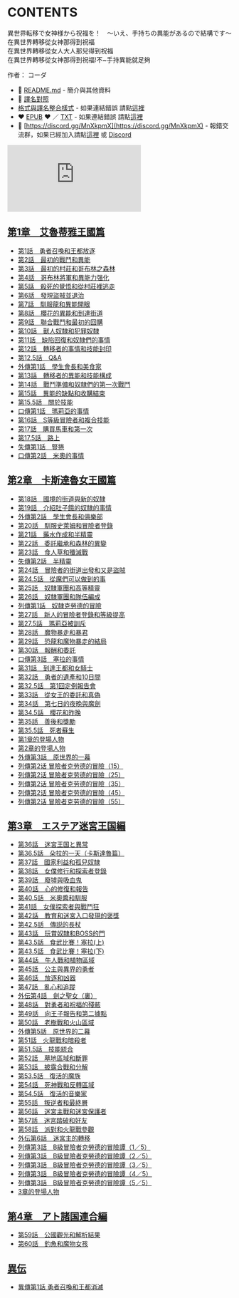 # CONTENTS

異世界転移で女神様から祝福を！　～いえ、手持ちの異能があるので結構です～  
在異世界轉移從女神那得到祝福  
在異世界轉移從女人大人那兒得到祝福  
在異世界轉移從女神那得到祝福!不~手持異能就足夠  

作者： コーダ  



- :closed_book: [README.md](README.md) - 簡介與其他資料
- :pencil: [譯名對照](%E8%AD%AF%E5%90%8D%E5%B0%8D%E7%85%A7.md)
- [格式與譯名整合樣式](https://github.com/bluelovers/node-novel/blob/master/lib/locales/%E7%95%B0%E4%B8%96%E7%95%8C%E8%BB%A2%E7%A7%BB%E3%81%A7%E5%A5%B3%E7%A5%9E%E6%A7%98%E3%81%8B%E3%82%89%E7%A5%9D%E7%A6%8F%E3%82%92%EF%BC%81%E3%80%80%EF%BD%9E%E3%81%84%E3%81%88%E3%80%81%E6%89%8B%E6%8C%81%E3%81%A1%E3%81%AE%E7%95%B0%E8%83%BD%E3%81%8C%E3%81%82%E3%82%8B%E3%81%AE%E3%81%A7%E7%B5%90%E6%A7%8B%E3%81%A7%E3%81%99%EF%BD%9E.ts) - 如果連結錯誤 請點[這裡](https://github.com/bluelovers/node-novel/blob/master/lib/locales/)
-  :heart: [EPUB](https://gitlab.com/demonovel/epub-txt/blob/master/cm/%E7%95%B0%E4%B8%96%E7%95%8C%E8%BB%A2%E7%A7%BB%E3%81%A7%E5%A5%B3%E7%A5%9E%E6%A7%98%E3%81%8B%E3%82%89%E7%A5%9D%E7%A6%8F%E3%82%92%EF%BC%81%E3%80%80%EF%BD%9E%E3%81%84%E3%81%88%E3%80%81%E6%89%8B%E6%8C%81%E3%81%A1%E3%81%AE%E7%95%B0%E8%83%BD%E3%81%8C%E3%81%82%E3%82%8B%E3%81%AE%E3%81%A7%E7%B5%90%E6%A7%8B%E3%81%A7%E3%81%99%EF%BD%9E.epub) :heart:  ／ [TXT](https://gitlab.com/demonovel/epub-txt/blob/master/cm/out/%E7%95%B0%E4%B8%96%E7%95%8C%E8%BB%A2%E7%A7%BB%E3%81%A7%E5%A5%B3%E7%A5%9E%E6%A7%98%E3%81%8B%E3%82%89%E7%A5%9D%E7%A6%8F%E3%82%92%EF%BC%81%E3%80%80%EF%BD%9E%E3%81%84%E3%81%88%E3%80%81.out.txt) - 如果連結錯誤 請點[這裡](https://gitlab.com/demonovel/epub-txt/blob/master/cm/)
- :mega: [https://discord.gg/MnXkpmX](https://discord.gg/MnXkpmX) - 報錯交流群，如果已經加入請點[這裡](https://discordapp.com/channels/467794087769014273/467794088285175809) 或 [Discord](https://discordapp.com/channels/@me)


![導航目錄](https://chart.apis.google.com/chart?cht=qr&chs=150x150&chl=https://gitlab.com/novel-group/txt-source/blob/master/cm/異世界転移で女神様から祝福を！　～いえ、手持ちの異能があるので結構です～/導航目錄.md "導航目錄")




## [第1章　艾魯蒂雅王國篇](00010_%E7%AC%AC1%E7%AB%A0%E3%80%80%E8%89%BE%E9%AD%AF%E8%92%82%E9%9B%85%E7%8E%8B%E5%9C%8B%E7%AF%87)

- [第1話　勇者召喚和王都放逐](00010_%E7%AC%AC1%E7%AB%A0%E3%80%80%E8%89%BE%E9%AD%AF%E8%92%82%E9%9B%85%E7%8E%8B%E5%9C%8B%E7%AF%87/00010_%E7%AC%AC1%E8%A9%B1%E3%80%80%E5%8B%87%E8%80%85%E5%8F%AC%E5%96%9A%E5%92%8C%E7%8E%8B%E9%83%BD%E6%94%BE%E9%80%90.txt)
- [第2話　最初的戰鬥和異能](00010_%E7%AC%AC1%E7%AB%A0%E3%80%80%E8%89%BE%E9%AD%AF%E8%92%82%E9%9B%85%E7%8E%8B%E5%9C%8B%E7%AF%87/00020_%E7%AC%AC2%E8%A9%B1%E3%80%80%E6%9C%80%E5%88%9D%E7%9A%84%E6%88%B0%E9%AC%A5%E5%92%8C%E7%95%B0%E8%83%BD.txt)
- [第3話　最初的村莊和哥布林之森林](00010_%E7%AC%AC1%E7%AB%A0%E3%80%80%E8%89%BE%E9%AD%AF%E8%92%82%E9%9B%85%E7%8E%8B%E5%9C%8B%E7%AF%87/00030_%E7%AC%AC3%E8%A9%B1%E3%80%80%E6%9C%80%E5%88%9D%E7%9A%84%E6%9D%91%E8%8E%8A%E5%92%8C%E5%93%A5%E5%B8%83%E6%9E%97%E4%B9%8B%E6%A3%AE%E6%9E%97.txt)
- [第4話　哥布林將軍和異能力强化](00010_%E7%AC%AC1%E7%AB%A0%E3%80%80%E8%89%BE%E9%AD%AF%E8%92%82%E9%9B%85%E7%8E%8B%E5%9C%8B%E7%AF%87/00040_%E7%AC%AC4%E8%A9%B1%E3%80%80%E5%93%A5%E5%B8%83%E6%9E%97%E5%B0%87%E8%BB%8D%E5%92%8C%E7%95%B0%E8%83%BD%E5%8A%9B%E5%BC%BA%E5%8C%96.txt)
- [第5話　殺死的覺悟和從村莊裡逃走](00010_%E7%AC%AC1%E7%AB%A0%E3%80%80%E8%89%BE%E9%AD%AF%E8%92%82%E9%9B%85%E7%8E%8B%E5%9C%8B%E7%AF%87/00050_%E7%AC%AC5%E8%A9%B1%E3%80%80%E6%AE%BA%E6%AD%BB%E7%9A%84%E8%A6%BA%E6%82%9F%E5%92%8C%E5%BE%9E%E6%9D%91%E8%8E%8A%E8%A3%A1%E9%80%83%E8%B5%B0.txt)
- [第6話　發現盜賊並退治](00010_%E7%AC%AC1%E7%AB%A0%E3%80%80%E8%89%BE%E9%AD%AF%E8%92%82%E9%9B%85%E7%8E%8B%E5%9C%8B%E7%AF%87/00060_%E7%AC%AC6%E8%A9%B1%E3%80%80%E7%99%BC%E7%8F%BE%E7%9B%9C%E8%B3%8A%E4%B8%A6%E9%80%80%E6%B2%BB.txt)
- [第7話　馴服龍和異能開眼](00010_%E7%AC%AC1%E7%AB%A0%E3%80%80%E8%89%BE%E9%AD%AF%E8%92%82%E9%9B%85%E7%8E%8B%E5%9C%8B%E7%AF%87/00070_%E7%AC%AC7%E8%A9%B1%E3%80%80%E9%A6%B4%E6%9C%8D%E9%BE%8D%E5%92%8C%E7%95%B0%E8%83%BD%E9%96%8B%E7%9C%BC.txt)
- [第8話　櫻花的異能和到達街道](00010_%E7%AC%AC1%E7%AB%A0%E3%80%80%E8%89%BE%E9%AD%AF%E8%92%82%E9%9B%85%E7%8E%8B%E5%9C%8B%E7%AF%87/00080_%E7%AC%AC8%E8%A9%B1%E3%80%80%E6%AB%BB%E8%8A%B1%E7%9A%84%E7%95%B0%E8%83%BD%E5%92%8C%E5%88%B0%E9%81%94%E8%A1%97%E9%81%93.txt)
- [第9話　聯合戰鬥和最初的回購](00010_%E7%AC%AC1%E7%AB%A0%E3%80%80%E8%89%BE%E9%AD%AF%E8%92%82%E9%9B%85%E7%8E%8B%E5%9C%8B%E7%AF%87/00090_%E7%AC%AC9%E8%A9%B1%E3%80%80%E8%81%AF%E5%90%88%E6%88%B0%E9%AC%A5%E5%92%8C%E6%9C%80%E5%88%9D%E7%9A%84%E5%9B%9E%E8%B3%BC.txt)
- [第10話　獸人奴隸和犯罪奴隸](00010_%E7%AC%AC1%E7%AB%A0%E3%80%80%E8%89%BE%E9%AD%AF%E8%92%82%E9%9B%85%E7%8E%8B%E5%9C%8B%E7%AF%87/00100_%E7%AC%AC10%E8%A9%B1%E3%80%80%E7%8D%B8%E4%BA%BA%E5%A5%B4%E9%9A%B8%E5%92%8C%E7%8A%AF%E7%BD%AA%E5%A5%B4%E9%9A%B8.txt)
- [第11話　缺陷回復和奴隸們的事情](00010_%E7%AC%AC1%E7%AB%A0%E3%80%80%E8%89%BE%E9%AD%AF%E8%92%82%E9%9B%85%E7%8E%8B%E5%9C%8B%E7%AF%87/00110_%E7%AC%AC11%E8%A9%B1%E3%80%80%E7%BC%BA%E9%99%B7%E5%9B%9E%E5%BE%A9%E5%92%8C%E5%A5%B4%E9%9A%B8%E5%80%91%E7%9A%84%E4%BA%8B%E6%83%85.txt)
- [第12話　轉移者的事情和技能封印](00010_%E7%AC%AC1%E7%AB%A0%E3%80%80%E8%89%BE%E9%AD%AF%E8%92%82%E9%9B%85%E7%8E%8B%E5%9C%8B%E7%AF%87/00120_%E7%AC%AC12%E8%A9%B1%E3%80%80%E8%BD%89%E7%A7%BB%E8%80%85%E7%9A%84%E4%BA%8B%E6%83%85%E5%92%8C%E6%8A%80%E8%83%BD%E5%B0%81%E5%8D%B0.txt)
- [第12.5話　Q&A](00010_%E7%AC%AC1%E7%AB%A0%E3%80%80%E8%89%BE%E9%AD%AF%E8%92%82%E9%9B%85%E7%8E%8B%E5%9C%8B%E7%AF%87/00130_%E7%AC%AC12.5%E8%A9%B1%E3%80%80Q%26A.txt)
- [外傳第1話　學生會長和美食家](00010_%E7%AC%AC1%E7%AB%A0%E3%80%80%E8%89%BE%E9%AD%AF%E8%92%82%E9%9B%85%E7%8E%8B%E5%9C%8B%E7%AF%87/00140_%E5%A4%96%E5%82%B3%E7%AC%AC1%E8%A9%B1%E3%80%80%E5%AD%B8%E7%94%9F%E6%9C%83%E9%95%B7%E5%92%8C%E7%BE%8E%E9%A3%9F%E5%AE%B6.txt)
- [第13話　轉移者的異能和技能構成](00010_%E7%AC%AC1%E7%AB%A0%E3%80%80%E8%89%BE%E9%AD%AF%E8%92%82%E9%9B%85%E7%8E%8B%E5%9C%8B%E7%AF%87/00150_%E7%AC%AC13%E8%A9%B1%E3%80%80%E8%BD%89%E7%A7%BB%E8%80%85%E7%9A%84%E7%95%B0%E8%83%BD%E5%92%8C%E6%8A%80%E8%83%BD%E6%A7%8B%E6%88%90.txt)
- [第14話　戰鬥準備和奴隸們的第一次戰鬥](00010_%E7%AC%AC1%E7%AB%A0%E3%80%80%E8%89%BE%E9%AD%AF%E8%92%82%E9%9B%85%E7%8E%8B%E5%9C%8B%E7%AF%87/00160_%E7%AC%AC14%E8%A9%B1%E3%80%80%E6%88%B0%E9%AC%A5%E6%BA%96%E5%82%99%E5%92%8C%E5%A5%B4%E9%9A%B8%E5%80%91%E7%9A%84%E7%AC%AC%E4%B8%80%E6%AC%A1%E6%88%B0%E9%AC%A5.txt)
- [第15話　異能的缺點和收購結束](00010_%E7%AC%AC1%E7%AB%A0%E3%80%80%E8%89%BE%E9%AD%AF%E8%92%82%E9%9B%85%E7%8E%8B%E5%9C%8B%E7%AF%87/00170_%E7%AC%AC15%E8%A9%B1%E3%80%80%E7%95%B0%E8%83%BD%E7%9A%84%E7%BC%BA%E9%BB%9E%E5%92%8C%E6%94%B6%E8%B3%BC%E7%B5%90%E6%9D%9F.txt)
- [第15.5話　關於技能](00010_%E7%AC%AC1%E7%AB%A0%E3%80%80%E8%89%BE%E9%AD%AF%E8%92%82%E9%9B%85%E7%8E%8B%E5%9C%8B%E7%AF%87/00180_%E7%AC%AC15.5%E8%A9%B1%E3%80%80%E9%97%9C%E6%96%BC%E6%8A%80%E8%83%BD.txt)
- [口傳第1話　瑪莉亞的事情](00010_%E7%AC%AC1%E7%AB%A0%E3%80%80%E8%89%BE%E9%AD%AF%E8%92%82%E9%9B%85%E7%8E%8B%E5%9C%8B%E7%AF%87/00190_%E5%8F%A3%E5%82%B3%E7%AC%AC1%E8%A9%B1%E3%80%80%E7%91%AA%E8%8E%89%E4%BA%9E%E7%9A%84%E4%BA%8B%E6%83%85.txt)
- [第16話　S等級冒險者和複合技能](00010_%E7%AC%AC1%E7%AB%A0%E3%80%80%E8%89%BE%E9%AD%AF%E8%92%82%E9%9B%85%E7%8E%8B%E5%9C%8B%E7%AF%87/00200_%E7%AC%AC16%E8%A9%B1%E3%80%80S%E7%AD%89%E7%B4%9A%E5%86%92%E9%9A%AA%E8%80%85%E5%92%8C%E8%A4%87%E5%90%88%E6%8A%80%E8%83%BD.txt)
- [第17話　購買馬車和第一次](00010_%E7%AC%AC1%E7%AB%A0%E3%80%80%E8%89%BE%E9%AD%AF%E8%92%82%E9%9B%85%E7%8E%8B%E5%9C%8B%E7%AF%87/00210_%E7%AC%AC17%E8%A9%B1%E3%80%80%E8%B3%BC%E8%B2%B7%E9%A6%AC%E8%BB%8A%E5%92%8C%E7%AC%AC%E4%B8%80%E6%AC%A1.txt)
- [第17.5話　路上](00010_%E7%AC%AC1%E7%AB%A0%E3%80%80%E8%89%BE%E9%AD%AF%E8%92%82%E9%9B%85%E7%8E%8B%E5%9C%8B%E7%AF%87/00220_%E7%AC%AC17.5%E8%A9%B1%E3%80%80%E8%B7%AF%E4%B8%8A.txt)
- [失傳第1話　豎捲](00010_%E7%AC%AC1%E7%AB%A0%E3%80%80%E8%89%BE%E9%AD%AF%E8%92%82%E9%9B%85%E7%8E%8B%E5%9C%8B%E7%AF%87/00230_%E5%A4%B1%E5%82%B3%E7%AC%AC1%E8%A9%B1%E3%80%80%E8%B1%8E%E6%8D%B2.txt)
- [口傳第2話　米奧的事情](00010_%E7%AC%AC1%E7%AB%A0%E3%80%80%E8%89%BE%E9%AD%AF%E8%92%82%E9%9B%85%E7%8E%8B%E5%9C%8B%E7%AF%87/00240_%E5%8F%A3%E5%82%B3%E7%AC%AC2%E8%A9%B1%E3%80%80%E7%B1%B3%E5%A5%A7%E7%9A%84%E4%BA%8B%E6%83%85.txt)


## [第2章　卡斯達魯女王國篇](00020_%E7%AC%AC2%E7%AB%A0%E3%80%80%E5%8D%A1%E6%96%AF%E9%81%94%E9%AD%AF%E5%A5%B3%E7%8E%8B%E5%9C%8B%E7%AF%87)

- [第18話　國境的街道與新的奴隸](00020_%E7%AC%AC2%E7%AB%A0%E3%80%80%E5%8D%A1%E6%96%AF%E9%81%94%E9%AD%AF%E5%A5%B3%E7%8E%8B%E5%9C%8B%E7%AF%87/00000_%E7%AC%AC18%E8%A9%B1%E3%80%80%E5%9C%8B%E5%A2%83%E7%9A%84%E8%A1%97%E9%81%93%E8%88%87%E6%96%B0%E7%9A%84%E5%A5%B4%E9%9A%B8.txt)
- [第19話　介紹肚子餓的奴隸的事情](00020_%E7%AC%AC2%E7%AB%A0%E3%80%80%E5%8D%A1%E6%96%AF%E9%81%94%E9%AD%AF%E5%A5%B3%E7%8E%8B%E5%9C%8B%E7%AF%87/00010_%E7%AC%AC19%E8%A9%B1%E3%80%80%E4%BB%8B%E7%B4%B9%E8%82%9A%E5%AD%90%E9%A4%93%E7%9A%84%E5%A5%B4%E9%9A%B8%E7%9A%84%E4%BA%8B%E6%83%85.txt)
- [外傳第2話　學生會長和俱樂部](00020_%E7%AC%AC2%E7%AB%A0%E3%80%80%E5%8D%A1%E6%96%AF%E9%81%94%E9%AD%AF%E5%A5%B3%E7%8E%8B%E5%9C%8B%E7%AF%87/00020_%E5%A4%96%E5%82%B3%E7%AC%AC2%E8%A9%B1%E3%80%80%E5%AD%B8%E7%94%9F%E6%9C%83%E9%95%B7%E5%92%8C%E4%BF%B1%E6%A8%82%E9%83%A8.txt)
- [第20話　馴服史萊姆和冒險者登錄](00020_%E7%AC%AC2%E7%AB%A0%E3%80%80%E5%8D%A1%E6%96%AF%E9%81%94%E9%AD%AF%E5%A5%B3%E7%8E%8B%E5%9C%8B%E7%AF%87/00030_%E7%AC%AC20%E8%A9%B1%E3%80%80%E9%A6%B4%E6%9C%8D%E5%8F%B2%E8%90%8A%E5%A7%86%E5%92%8C%E5%86%92%E9%9A%AA%E8%80%85%E7%99%BB%E9%8C%84.txt)
- [第21話　藥水作成和半精靈](00020_%E7%AC%AC2%E7%AB%A0%E3%80%80%E5%8D%A1%E6%96%AF%E9%81%94%E9%AD%AF%E5%A5%B3%E7%8E%8B%E5%9C%8B%E7%AF%87/00040_%E7%AC%AC21%E8%A9%B1%E3%80%80%E8%97%A5%E6%B0%B4%E4%BD%9C%E6%88%90%E5%92%8C%E5%8D%8A%E7%B2%BE%E9%9D%88.txt)
- [第22話　委託繼承和森林的異變](00020_%E7%AC%AC2%E7%AB%A0%E3%80%80%E5%8D%A1%E6%96%AF%E9%81%94%E9%AD%AF%E5%A5%B3%E7%8E%8B%E5%9C%8B%E7%AF%87/00050_%E7%AC%AC22%E8%A9%B1%E3%80%80%E5%A7%94%E8%A8%97%E7%B9%BC%E6%89%BF%E5%92%8C%E6%A3%AE%E6%9E%97%E7%9A%84%E7%95%B0%E8%AE%8A.txt)
- [第23話　食人草和殲滅戰](00020_%E7%AC%AC2%E7%AB%A0%E3%80%80%E5%8D%A1%E6%96%AF%E9%81%94%E9%AD%AF%E5%A5%B3%E7%8E%8B%E5%9C%8B%E7%AF%87/00060_%E7%AC%AC23%E8%A9%B1%E3%80%80%E9%A3%9F%E4%BA%BA%E8%8D%89%E5%92%8C%E6%AE%B2%E6%BB%85%E6%88%B0.txt)
- [失傳第2話　半精靈](00020_%E7%AC%AC2%E7%AB%A0%E3%80%80%E5%8D%A1%E6%96%AF%E9%81%94%E9%AD%AF%E5%A5%B3%E7%8E%8B%E5%9C%8B%E7%AF%87/00070_%E5%A4%B1%E5%82%B3%E7%AC%AC2%E8%A9%B1%E3%80%80%E5%8D%8A%E7%B2%BE%E9%9D%88.txt)
- [第24話　冒險者的街道出發和又是盜賊](00020_%E7%AC%AC2%E7%AB%A0%E3%80%80%E5%8D%A1%E6%96%AF%E9%81%94%E9%AD%AF%E5%A5%B3%E7%8E%8B%E5%9C%8B%E7%AF%87/00080_%E7%AC%AC24%E8%A9%B1%E3%80%80%E5%86%92%E9%9A%AA%E8%80%85%E7%9A%84%E8%A1%97%E9%81%93%E5%87%BA%E7%99%BC%E5%92%8C%E5%8F%88%E6%98%AF%E7%9B%9C%E8%B3%8A.txt)
- [第24.5話　從魔們可以做到的事](00020_%E7%AC%AC2%E7%AB%A0%E3%80%80%E5%8D%A1%E6%96%AF%E9%81%94%E9%AD%AF%E5%A5%B3%E7%8E%8B%E5%9C%8B%E7%AF%87/00090_%E7%AC%AC24.5%E8%A9%B1%E3%80%80%E5%BE%9E%E9%AD%94%E5%80%91%E5%8F%AF%E4%BB%A5%E5%81%9A%E5%88%B0%E7%9A%84%E4%BA%8B.txt)
- [第25話　奴隸軍團和高等精靈](00020_%E7%AC%AC2%E7%AB%A0%E3%80%80%E5%8D%A1%E6%96%AF%E9%81%94%E9%AD%AF%E5%A5%B3%E7%8E%8B%E5%9C%8B%E7%AF%87/00100_%E7%AC%AC25%E8%A9%B1%E3%80%80%E5%A5%B4%E9%9A%B8%E8%BB%8D%E5%9C%98%E5%92%8C%E9%AB%98%E7%AD%89%E7%B2%BE%E9%9D%88.txt)
- [第26話　奴隸軍團和隊伍編成](00020_%E7%AC%AC2%E7%AB%A0%E3%80%80%E5%8D%A1%E6%96%AF%E9%81%94%E9%AD%AF%E5%A5%B3%E7%8E%8B%E5%9C%8B%E7%AF%87/00110_%E7%AC%AC26%E8%A9%B1%E3%80%80%E5%A5%B4%E9%9A%B8%E8%BB%8D%E5%9C%98%E5%92%8C%E9%9A%8A%E4%BC%8D%E7%B7%A8%E6%88%90.txt)
- [列傳第1話　奴隸克勞德的冒險](00020_%E7%AC%AC2%E7%AB%A0%E3%80%80%E5%8D%A1%E6%96%AF%E9%81%94%E9%AD%AF%E5%A5%B3%E7%8E%8B%E5%9C%8B%E7%AF%87/00120_%E5%88%97%E5%82%B3%E7%AC%AC1%E8%A9%B1%E3%80%80%E5%A5%B4%E9%9A%B8%E5%85%8B%E5%8B%9E%E5%BE%B7%E7%9A%84%E5%86%92%E9%9A%AA.txt)
- [第27話　新人的冒險者登錄和等級提高](00020_%E7%AC%AC2%E7%AB%A0%E3%80%80%E5%8D%A1%E6%96%AF%E9%81%94%E9%AD%AF%E5%A5%B3%E7%8E%8B%E5%9C%8B%E7%AF%87/00130_%E7%AC%AC27%E8%A9%B1%E3%80%80%E6%96%B0%E4%BA%BA%E7%9A%84%E5%86%92%E9%9A%AA%E8%80%85%E7%99%BB%E9%8C%84%E5%92%8C%E7%AD%89%E7%B4%9A%E6%8F%90%E9%AB%98.txt)
- [第27.5話　瑪莉亞被訓斥](00020_%E7%AC%AC2%E7%AB%A0%E3%80%80%E5%8D%A1%E6%96%AF%E9%81%94%E9%AD%AF%E5%A5%B3%E7%8E%8B%E5%9C%8B%E7%AF%87/00140_%E7%AC%AC27.5%E8%A9%B1%E3%80%80%E7%91%AA%E8%8E%89%E4%BA%9E%E8%A2%AB%E8%A8%93%E6%96%A5.txt)
- [第28話　魔物暴走和暴君](00020_%E7%AC%AC2%E7%AB%A0%E3%80%80%E5%8D%A1%E6%96%AF%E9%81%94%E9%AD%AF%E5%A5%B3%E7%8E%8B%E5%9C%8B%E7%AF%87/00150_%E7%AC%AC28%E8%A9%B1%E3%80%80%E9%AD%94%E7%89%A9%E6%9A%B4%E8%B5%B0%E5%92%8C%E6%9A%B4%E5%90%9B.txt)
- [第29話　恐龍和魔物暴走的結局](00020_%E7%AC%AC2%E7%AB%A0%E3%80%80%E5%8D%A1%E6%96%AF%E9%81%94%E9%AD%AF%E5%A5%B3%E7%8E%8B%E5%9C%8B%E7%AF%87/00160_%E7%AC%AC29%E8%A9%B1%E3%80%80%E6%81%90%E9%BE%8D%E5%92%8C%E9%AD%94%E7%89%A9%E6%9A%B4%E8%B5%B0%E7%9A%84%E7%B5%90%E5%B1%80.txt)
- [第30話　報酬和委託](00020_%E7%AC%AC2%E7%AB%A0%E3%80%80%E5%8D%A1%E6%96%AF%E9%81%94%E9%AD%AF%E5%A5%B3%E7%8E%8B%E5%9C%8B%E7%AF%87/00170_%E7%AC%AC30%E8%A9%B1%E3%80%80%E5%A0%B1%E9%85%AC%E5%92%8C%E5%A7%94%E8%A8%97.txt)
- [口傳第3話　塞拉的事情](00020_%E7%AC%AC2%E7%AB%A0%E3%80%80%E5%8D%A1%E6%96%AF%E9%81%94%E9%AD%AF%E5%A5%B3%E7%8E%8B%E5%9C%8B%E7%AF%87/00180_%E5%8F%A3%E5%82%B3%E7%AC%AC3%E8%A9%B1%E3%80%80%E5%A1%9E%E6%8B%89%E7%9A%84%E4%BA%8B%E6%83%85.txt)
- [第31話　到達王都和女騎士](00020_%E7%AC%AC2%E7%AB%A0%E3%80%80%E5%8D%A1%E6%96%AF%E9%81%94%E9%AD%AF%E5%A5%B3%E7%8E%8B%E5%9C%8B%E7%AF%87/00190_%E7%AC%AC31%E8%A9%B1%E3%80%80%E5%88%B0%E9%81%94%E7%8E%8B%E9%83%BD%E5%92%8C%E5%A5%B3%E9%A8%8E%E5%A3%AB.txt)
- [第32話　勇者的遺產和10日間](00020_%E7%AC%AC2%E7%AB%A0%E3%80%80%E5%8D%A1%E6%96%AF%E9%81%94%E9%AD%AF%E5%A5%B3%E7%8E%8B%E5%9C%8B%E7%AF%87/00200_%E7%AC%AC32%E8%A9%B1%E3%80%80%E5%8B%87%E8%80%85%E7%9A%84%E9%81%BA%E7%94%A2%E5%92%8C10%E6%97%A5%E9%96%93.txt)
- [第32.5話　第1回定例報告會](00020_%E7%AC%AC2%E7%AB%A0%E3%80%80%E5%8D%A1%E6%96%AF%E9%81%94%E9%AD%AF%E5%A5%B3%E7%8E%8B%E5%9C%8B%E7%AF%87/00210_%E7%AC%AC32.5%E8%A9%B1%E3%80%80%E7%AC%AC1%E5%9B%9E%E5%AE%9A%E4%BE%8B%E5%A0%B1%E5%91%8A%E6%9C%83.txt)
- [第33話　從女王的委託和真偽](00020_%E7%AC%AC2%E7%AB%A0%E3%80%80%E5%8D%A1%E6%96%AF%E9%81%94%E9%AD%AF%E5%A5%B3%E7%8E%8B%E5%9C%8B%E7%AF%87/00220_%E7%AC%AC33%E8%A9%B1%E3%80%80%E5%BE%9E%E5%A5%B3%E7%8E%8B%E7%9A%84%E5%A7%94%E8%A8%97%E5%92%8C%E7%9C%9F%E5%81%BD.txt)
- [第34話　第七日的夜晚與魔劍](00020_%E7%AC%AC2%E7%AB%A0%E3%80%80%E5%8D%A1%E6%96%AF%E9%81%94%E9%AD%AF%E5%A5%B3%E7%8E%8B%E5%9C%8B%E7%AF%87/00230_%E7%AC%AC34%E8%A9%B1%E3%80%80%E7%AC%AC%E4%B8%83%E6%97%A5%E7%9A%84%E5%A4%9C%E6%99%9A%E8%88%87%E9%AD%94%E5%8A%8D.txt)
- [第34.5話　櫻花和昨晚](00020_%E7%AC%AC2%E7%AB%A0%E3%80%80%E5%8D%A1%E6%96%AF%E9%81%94%E9%AD%AF%E5%A5%B3%E7%8E%8B%E5%9C%8B%E7%AF%87/00240_%E7%AC%AC34.5%E8%A9%B1%E3%80%80%E6%AB%BB%E8%8A%B1%E5%92%8C%E6%98%A8%E6%99%9A.txt)
- [第35話　善後和獎勵](00020_%E7%AC%AC2%E7%AB%A0%E3%80%80%E5%8D%A1%E6%96%AF%E9%81%94%E9%AD%AF%E5%A5%B3%E7%8E%8B%E5%9C%8B%E7%AF%87/00250_%E7%AC%AC35%E8%A9%B1%E3%80%80%E5%96%84%E5%BE%8C%E5%92%8C%E7%8D%8E%E5%8B%B5.txt)
- [第35.5話　死者蘇生](00020_%E7%AC%AC2%E7%AB%A0%E3%80%80%E5%8D%A1%E6%96%AF%E9%81%94%E9%AD%AF%E5%A5%B3%E7%8E%8B%E5%9C%8B%E7%AF%87/00260_%E7%AC%AC35.5%E8%A9%B1%E3%80%80%E6%AD%BB%E8%80%85%E8%98%87%E7%94%9F.txt)
- [第1章的登場人物](00020_%E7%AC%AC2%E7%AB%A0%E3%80%80%E5%8D%A1%E6%96%AF%E9%81%94%E9%AD%AF%E5%A5%B3%E7%8E%8B%E5%9C%8B%E7%AF%87/00270_%E7%AC%AC1%E7%AB%A0%E7%9A%84%E7%99%BB%E5%A0%B4%E4%BA%BA%E7%89%A9.txt)
- [第2章的登場人物](00020_%E7%AC%AC2%E7%AB%A0%E3%80%80%E5%8D%A1%E6%96%AF%E9%81%94%E9%AD%AF%E5%A5%B3%E7%8E%8B%E5%9C%8B%E7%AF%87/00280_%E7%AC%AC2%E7%AB%A0%E7%9A%84%E7%99%BB%E5%A0%B4%E4%BA%BA%E7%89%A9.txt)
- [外傳第3話　原世界的一幕](00020_%E7%AC%AC2%E7%AB%A0%E3%80%80%E5%8D%A1%E6%96%AF%E9%81%94%E9%AD%AF%E5%A5%B3%E7%8E%8B%E5%9C%8B%E7%AF%87/00290_%E5%A4%96%E5%82%B3%E7%AC%AC3%E8%A9%B1%E3%80%80%E5%8E%9F%E4%B8%96%E7%95%8C%E7%9A%84%E4%B8%80%E5%B9%95.txt)
- [列傳第2话 冒險者克劳德的冒險（15）](00020_%E7%AC%AC2%E7%AB%A0%E3%80%80%E5%8D%A1%E6%96%AF%E9%81%94%E9%AD%AF%E5%A5%B3%E7%8E%8B%E5%9C%8B%E7%AF%87/00300_%E5%88%97%E5%82%B3%E7%AC%AC2%E8%AF%9D%20%E5%86%92%E9%9A%AA%E8%80%85%E5%85%8B%E5%8A%B3%E5%BE%B7%E7%9A%84%E5%86%92%E9%9A%AA%EF%BC%8815%EF%BC%89.txt)
- [列傳第2话 冒險者克劳德的冒險（25）](00020_%E7%AC%AC2%E7%AB%A0%E3%80%80%E5%8D%A1%E6%96%AF%E9%81%94%E9%AD%AF%E5%A5%B3%E7%8E%8B%E5%9C%8B%E7%AF%87/00310_%E5%88%97%E5%82%B3%E7%AC%AC2%E8%AF%9D%20%E5%86%92%E9%9A%AA%E8%80%85%E5%85%8B%E5%8A%B3%E5%BE%B7%E7%9A%84%E5%86%92%E9%9A%AA%EF%BC%8825%EF%BC%89.txt)
- [列傳第2话 冒險者克劳德的冒險（35）](00020_%E7%AC%AC2%E7%AB%A0%E3%80%80%E5%8D%A1%E6%96%AF%E9%81%94%E9%AD%AF%E5%A5%B3%E7%8E%8B%E5%9C%8B%E7%AF%87/00320_%E5%88%97%E5%82%B3%E7%AC%AC2%E8%AF%9D%20%E5%86%92%E9%9A%AA%E8%80%85%E5%85%8B%E5%8A%B3%E5%BE%B7%E7%9A%84%E5%86%92%E9%9A%AA%EF%BC%8835%EF%BC%89.txt)
- [列傳第2话 冒險者克劳德的冒險（45）](00020_%E7%AC%AC2%E7%AB%A0%E3%80%80%E5%8D%A1%E6%96%AF%E9%81%94%E9%AD%AF%E5%A5%B3%E7%8E%8B%E5%9C%8B%E7%AF%87/00330_%E5%88%97%E5%82%B3%E7%AC%AC2%E8%AF%9D%20%E5%86%92%E9%9A%AA%E8%80%85%E5%85%8B%E5%8A%B3%E5%BE%B7%E7%9A%84%E5%86%92%E9%9A%AA%EF%BC%8845%EF%BC%89.txt)
- [列傳第2话 冒險者克劳德的冒險（55）](00020_%E7%AC%AC2%E7%AB%A0%E3%80%80%E5%8D%A1%E6%96%AF%E9%81%94%E9%AD%AF%E5%A5%B3%E7%8E%8B%E5%9C%8B%E7%AF%87/00340_%E5%88%97%E5%82%B3%E7%AC%AC2%E8%AF%9D%20%E5%86%92%E9%9A%AA%E8%80%85%E5%85%8B%E5%8A%B3%E5%BE%B7%E7%9A%84%E5%86%92%E9%9A%AA%EF%BC%8855%EF%BC%89.txt)


## [第3章　エステア迷宮王国編](00030_%E7%AC%AC3%E7%AB%A0%E3%80%80%E3%82%A8%E3%82%B9%E3%83%86%E3%82%A2%E8%BF%B7%E5%AE%AE%E7%8E%8B%E5%9B%BD%E7%B7%A8)

- [第36話　迷宮王国と異常](00030_%E7%AC%AC3%E7%AB%A0%E3%80%80%E3%82%A8%E3%82%B9%E3%83%86%E3%82%A2%E8%BF%B7%E5%AE%AE%E7%8E%8B%E5%9B%BD%E7%B7%A8/00600_%E7%AC%AC36%E8%A9%B1%E3%80%80%E8%BF%B7%E5%AE%AE%E7%8E%8B%E5%9B%BD%E3%81%A8%E7%95%B0%E5%B8%B8.txt)
- [第36.5話　朵拉的一天（卡斯達魯篇）](00030_%E7%AC%AC3%E7%AB%A0%E3%80%80%E3%82%A8%E3%82%B9%E3%83%86%E3%82%A2%E8%BF%B7%E5%AE%AE%E7%8E%8B%E5%9B%BD%E7%B7%A8/00610_%E7%AC%AC36.5%E8%A9%B1%E3%80%80%E6%9C%B5%E6%8B%89%E7%9A%84%E4%B8%80%E5%A4%A9%EF%BC%88%E5%8D%A1%E6%96%AF%E9%81%94%E9%AD%AF%E7%AF%87%EF%BC%89.txt)
- [第37話　國家利益和孤兒奴隸](00030_%E7%AC%AC3%E7%AB%A0%E3%80%80%E3%82%A8%E3%82%B9%E3%83%86%E3%82%A2%E8%BF%B7%E5%AE%AE%E7%8E%8B%E5%9B%BD%E7%B7%A8/00620_%E7%AC%AC37%E8%A9%B1%E3%80%80%E5%9C%8B%E5%AE%B6%E5%88%A9%E7%9B%8A%E5%92%8C%E5%AD%A4%E5%85%92%E5%A5%B4%E9%9A%B8.txt)
- [第38話　女僕修行和探索者登錄](00030_%E7%AC%AC3%E7%AB%A0%E3%80%80%E3%82%A8%E3%82%B9%E3%83%86%E3%82%A2%E8%BF%B7%E5%AE%AE%E7%8E%8B%E5%9B%BD%E7%B7%A8/00630_%E7%AC%AC38%E8%A9%B1%E3%80%80%E5%A5%B3%E5%83%95%E4%BF%AE%E8%A1%8C%E5%92%8C%E6%8E%A2%E7%B4%A2%E8%80%85%E7%99%BB%E9%8C%84.txt)
- [第39話　廢墟與吸血鬼](00030_%E7%AC%AC3%E7%AB%A0%E3%80%80%E3%82%A8%E3%82%B9%E3%83%86%E3%82%A2%E8%BF%B7%E5%AE%AE%E7%8E%8B%E5%9B%BD%E7%B7%A8/00640_%E7%AC%AC39%E8%A9%B1%E3%80%80%E5%BB%A2%E5%A2%9F%E8%88%87%E5%90%B8%E8%A1%80%E9%AC%BC.txt)
- [第40話　心的修復和報告](00030_%E7%AC%AC3%E7%AB%A0%E3%80%80%E3%82%A8%E3%82%B9%E3%83%86%E3%82%A2%E8%BF%B7%E5%AE%AE%E7%8E%8B%E5%9B%BD%E7%B7%A8/00650_%E7%AC%AC40%E8%A9%B1%E3%80%80%E5%BF%83%E7%9A%84%E4%BF%AE%E5%BE%A9%E5%92%8C%E5%A0%B1%E5%91%8A.txt)
- [第40.5話　米奧醬和馴服](00030_%E7%AC%AC3%E7%AB%A0%E3%80%80%E3%82%A8%E3%82%B9%E3%83%86%E3%82%A2%E8%BF%B7%E5%AE%AE%E7%8E%8B%E5%9B%BD%E7%B7%A8/00660_%E7%AC%AC40.5%E8%A9%B1%E3%80%80%E7%B1%B3%E5%A5%A7%E9%86%AC%E5%92%8C%E9%A6%B4%E6%9C%8D.txt)
- [第41話　女僕探索者與戰鬥狂](00030_%E7%AC%AC3%E7%AB%A0%E3%80%80%E3%82%A8%E3%82%B9%E3%83%86%E3%82%A2%E8%BF%B7%E5%AE%AE%E7%8E%8B%E5%9B%BD%E7%B7%A8/00670_%E7%AC%AC41%E8%A9%B1%E3%80%80%E5%A5%B3%E5%83%95%E6%8E%A2%E7%B4%A2%E8%80%85%E8%88%87%E6%88%B0%E9%AC%A5%E7%8B%82.txt)
- [第42話　教育和迷宮入口發現的褒獎](00030_%E7%AC%AC3%E7%AB%A0%E3%80%80%E3%82%A8%E3%82%B9%E3%83%86%E3%82%A2%E8%BF%B7%E5%AE%AE%E7%8E%8B%E5%9B%BD%E7%B7%A8/00680_%E7%AC%AC42%E8%A9%B1%E3%80%80%E6%95%99%E8%82%B2%E5%92%8C%E8%BF%B7%E5%AE%AE%E5%85%A5%E5%8F%A3%E7%99%BC%E7%8F%BE%E7%9A%84%E8%A4%92%E7%8D%8E.txt)
- [第42.5話　傳説的長杖](00030_%E7%AC%AC3%E7%AB%A0%E3%80%80%E3%82%A8%E3%82%B9%E3%83%86%E3%82%A2%E8%BF%B7%E5%AE%AE%E7%8E%8B%E5%9B%BD%E7%B7%A8/00690_%E7%AC%AC42.5%E8%A9%B1%E3%80%80%E5%82%B3%E8%AA%AC%E7%9A%84%E9%95%B7%E6%9D%96.txt)
- [第43話　玩賞奴隸和BOSS的門](00030_%E7%AC%AC3%E7%AB%A0%E3%80%80%E3%82%A8%E3%82%B9%E3%83%86%E3%82%A2%E8%BF%B7%E5%AE%AE%E7%8E%8B%E5%9B%BD%E7%B7%A8/00700_%E7%AC%AC43%E8%A9%B1%E3%80%80%E7%8E%A9%E8%B3%9E%E5%A5%B4%E9%9A%B8%E5%92%8CBOSS%E7%9A%84%E9%96%80.txt)
- [第43.5話　食武比賽！塞拉(上)](00030_%E7%AC%AC3%E7%AB%A0%E3%80%80%E3%82%A8%E3%82%B9%E3%83%86%E3%82%A2%E8%BF%B7%E5%AE%AE%E7%8E%8B%E5%9B%BD%E7%B7%A8/00710_%E7%AC%AC43.5%E8%A9%B1%E3%80%80%E9%A3%9F%E6%AD%A6%E6%AF%94%E8%B3%BD%EF%BC%81%E5%A1%9E%E6%8B%89(%E4%B8%8A).txt)
- [第43.5話　食武比賽！塞拉(下)](00030_%E7%AC%AC3%E7%AB%A0%E3%80%80%E3%82%A8%E3%82%B9%E3%83%86%E3%82%A2%E8%BF%B7%E5%AE%AE%E7%8E%8B%E5%9B%BD%E7%B7%A8/00720_%E7%AC%AC43.5%E8%A9%B1%E3%80%80%E9%A3%9F%E6%AD%A6%E6%AF%94%E8%B3%BD%EF%BC%81%E5%A1%9E%E6%8B%89(%E4%B8%8B).txt)
- [第44話　牛人戰和植物區域](00030_%E7%AC%AC3%E7%AB%A0%E3%80%80%E3%82%A8%E3%82%B9%E3%83%86%E3%82%A2%E8%BF%B7%E5%AE%AE%E7%8E%8B%E5%9B%BD%E7%B7%A8/00730_%E7%AC%AC44%E8%A9%B1%E3%80%80%E7%89%9B%E4%BA%BA%E6%88%B0%E5%92%8C%E6%A4%8D%E7%89%A9%E5%8D%80%E5%9F%9F.txt)
- [第45話　公主與異界的勇者](00030_%E7%AC%AC3%E7%AB%A0%E3%80%80%E3%82%A8%E3%82%B9%E3%83%86%E3%82%A2%E8%BF%B7%E5%AE%AE%E7%8E%8B%E5%9B%BD%E7%B7%A8/00740_%E7%AC%AC45%E8%A9%B1%E3%80%80%E5%85%AC%E4%B8%BB%E8%88%87%E7%95%B0%E7%95%8C%E7%9A%84%E5%8B%87%E8%80%85.txt)
- [第46話　放逐和凶器](00030_%E7%AC%AC3%E7%AB%A0%E3%80%80%E3%82%A8%E3%82%B9%E3%83%86%E3%82%A2%E8%BF%B7%E5%AE%AE%E7%8E%8B%E5%9B%BD%E7%B7%A8/00750_%E7%AC%AC46%E8%A9%B1%E3%80%80%E6%94%BE%E9%80%90%E5%92%8C%E5%87%B6%E5%99%A8.txt)
- [第47話　亂心和追蹤](00030_%E7%AC%AC3%E7%AB%A0%E3%80%80%E3%82%A8%E3%82%B9%E3%83%86%E3%82%A2%E8%BF%B7%E5%AE%AE%E7%8E%8B%E5%9B%BD%E7%B7%A8/00760_%E7%AC%AC47%E8%A9%B1%E3%80%80%E4%BA%82%E5%BF%83%E5%92%8C%E8%BF%BD%E8%B9%A4.txt)
- [外伝第4話　劍之聖女（裏）](00030_%E7%AC%AC3%E7%AB%A0%E3%80%80%E3%82%A8%E3%82%B9%E3%83%86%E3%82%A2%E8%BF%B7%E5%AE%AE%E7%8E%8B%E5%9B%BD%E7%B7%A8/00770_%E5%A4%96%E4%BC%9D%E7%AC%AC4%E8%A9%B1%E3%80%80%E5%8A%8D%E4%B9%8B%E8%81%96%E5%A5%B3%EF%BC%88%E8%A3%8F%EF%BC%89.txt)
- [第48話　對勇者和祝福的殘骸](00030_%E7%AC%AC3%E7%AB%A0%E3%80%80%E3%82%A8%E3%82%B9%E3%83%86%E3%82%A2%E8%BF%B7%E5%AE%AE%E7%8E%8B%E5%9B%BD%E7%B7%A8/00780_%E7%AC%AC48%E8%A9%B1%E3%80%80%E5%B0%8D%E5%8B%87%E8%80%85%E5%92%8C%E7%A5%9D%E7%A6%8F%E7%9A%84%E6%AE%98%E9%AA%B8.txt)
- [第49話　向王子報告和第二據點](00030_%E7%AC%AC3%E7%AB%A0%E3%80%80%E3%82%A8%E3%82%B9%E3%83%86%E3%82%A2%E8%BF%B7%E5%AE%AE%E7%8E%8B%E5%9B%BD%E7%B7%A8/00790_%E7%AC%AC49%E8%A9%B1%E3%80%80%E5%90%91%E7%8E%8B%E5%AD%90%E5%A0%B1%E5%91%8A%E5%92%8C%E7%AC%AC%E4%BA%8C%E6%93%9A%E9%BB%9E.txt)
- [第50話　老樹戰和火山區域](00030_%E7%AC%AC3%E7%AB%A0%E3%80%80%E3%82%A8%E3%82%B9%E3%83%86%E3%82%A2%E8%BF%B7%E5%AE%AE%E7%8E%8B%E5%9B%BD%E7%B7%A8/00800_%E7%AC%AC50%E8%A9%B1%E3%80%80%E8%80%81%E6%A8%B9%E6%88%B0%E5%92%8C%E7%81%AB%E5%B1%B1%E5%8D%80%E5%9F%9F.txt)
- [外傳第5話　原世界的二幕](00030_%E7%AC%AC3%E7%AB%A0%E3%80%80%E3%82%A8%E3%82%B9%E3%83%86%E3%82%A2%E8%BF%B7%E5%AE%AE%E7%8E%8B%E5%9B%BD%E7%B7%A8/00810_%E5%A4%96%E5%82%B3%E7%AC%AC5%E8%A9%B1%E3%80%80%E5%8E%9F%E4%B8%96%E7%95%8C%E7%9A%84%E4%BA%8C%E5%B9%95.txt)
- [第51話　火龍戰和暗殺者](00030_%E7%AC%AC3%E7%AB%A0%E3%80%80%E3%82%A8%E3%82%B9%E3%83%86%E3%82%A2%E8%BF%B7%E5%AE%AE%E7%8E%8B%E5%9B%BD%E7%B7%A8/00820_%E7%AC%AC51%E8%A9%B1%E3%80%80%E7%81%AB%E9%BE%8D%E6%88%B0%E5%92%8C%E6%9A%97%E6%AE%BA%E8%80%85.txt)
- [第51.5話　技能統合](00030_%E7%AC%AC3%E7%AB%A0%E3%80%80%E3%82%A8%E3%82%B9%E3%83%86%E3%82%A2%E8%BF%B7%E5%AE%AE%E7%8E%8B%E5%9B%BD%E7%B7%A8/00830_%E7%AC%AC51.5%E8%A9%B1%E3%80%80%E6%8A%80%E8%83%BD%E7%B5%B1%E5%90%88.txt)
- [第52話　墓地區域和斷罪](00030_%E7%AC%AC3%E7%AB%A0%E3%80%80%E3%82%A8%E3%82%B9%E3%83%86%E3%82%A2%E8%BF%B7%E5%AE%AE%E7%8E%8B%E5%9B%BD%E7%B7%A8/00840_%E7%AC%AC52%E8%A9%B1%E3%80%80%E5%A2%93%E5%9C%B0%E5%8D%80%E5%9F%9F%E5%92%8C%E6%96%B7%E7%BD%AA.txt)
- [第53話　披露合戰和分解](00030_%E7%AC%AC3%E7%AB%A0%E3%80%80%E3%82%A8%E3%82%B9%E3%83%86%E3%82%A2%E8%BF%B7%E5%AE%AE%E7%8E%8B%E5%9B%BD%E7%B7%A8/00850_%E7%AC%AC53%E8%A9%B1%E3%80%80%E6%8A%AB%E9%9C%B2%E5%90%88%E6%88%B0%E5%92%8C%E5%88%86%E8%A7%A3.txt)
- [第53.5話　復活的魔族](00030_%E7%AC%AC3%E7%AB%A0%E3%80%80%E3%82%A8%E3%82%B9%E3%83%86%E3%82%A2%E8%BF%B7%E5%AE%AE%E7%8E%8B%E5%9B%BD%E7%B7%A8/00860_%E7%AC%AC53.5%E8%A9%B1%E3%80%80%E5%BE%A9%E6%B4%BB%E7%9A%84%E9%AD%94%E6%97%8F.txt)
- [第54話　死神戰和反轉區域](00030_%E7%AC%AC3%E7%AB%A0%E3%80%80%E3%82%A8%E3%82%B9%E3%83%86%E3%82%A2%E8%BF%B7%E5%AE%AE%E7%8E%8B%E5%9B%BD%E7%B7%A8/00870_%E7%AC%AC54%E8%A9%B1%E3%80%80%E6%AD%BB%E7%A5%9E%E6%88%B0%E5%92%8C%E5%8F%8D%E8%BD%89%E5%8D%80%E5%9F%9F.txt)
- [第54.5話　復活的音樂家](00030_%E7%AC%AC3%E7%AB%A0%E3%80%80%E3%82%A8%E3%82%B9%E3%83%86%E3%82%A2%E8%BF%B7%E5%AE%AE%E7%8E%8B%E5%9B%BD%E7%B7%A8/00880_%E7%AC%AC54.5%E8%A9%B1%E3%80%80%E5%BE%A9%E6%B4%BB%E7%9A%84%E9%9F%B3%E6%A8%82%E5%AE%B6.txt)
- [第55話　叛逆者和最終層](00030_%E7%AC%AC3%E7%AB%A0%E3%80%80%E3%82%A8%E3%82%B9%E3%83%86%E3%82%A2%E8%BF%B7%E5%AE%AE%E7%8E%8B%E5%9B%BD%E7%B7%A8/00890_%E7%AC%AC55%E8%A9%B1%E3%80%80%E5%8F%9B%E9%80%86%E8%80%85%E5%92%8C%E6%9C%80%E7%B5%82%E5%B1%A4.txt)
- [第56話　迷宮主戰和迷宮保護者](00030_%E7%AC%AC3%E7%AB%A0%E3%80%80%E3%82%A8%E3%82%B9%E3%83%86%E3%82%A2%E8%BF%B7%E5%AE%AE%E7%8E%8B%E5%9B%BD%E7%B7%A8/00900_%E7%AC%AC56%E8%A9%B1%E3%80%80%E8%BF%B7%E5%AE%AE%E4%B8%BB%E6%88%B0%E5%92%8C%E8%BF%B7%E5%AE%AE%E4%BF%9D%E8%AD%B7%E8%80%85.txt)
- [第57話　迷宮踏破和好友](00030_%E7%AC%AC3%E7%AB%A0%E3%80%80%E3%82%A8%E3%82%B9%E3%83%86%E3%82%A2%E8%BF%B7%E5%AE%AE%E7%8E%8B%E5%9B%BD%E7%B7%A8/00910_%E7%AC%AC57%E8%A9%B1%E3%80%80%E8%BF%B7%E5%AE%AE%E8%B8%8F%E7%A0%B4%E5%92%8C%E5%A5%BD%E5%8F%8B.txt)
- [第58話　派對和火龍戰參觀](00030_%E7%AC%AC3%E7%AB%A0%E3%80%80%E3%82%A8%E3%82%B9%E3%83%86%E3%82%A2%E8%BF%B7%E5%AE%AE%E7%8E%8B%E5%9B%BD%E7%B7%A8/00920_%E7%AC%AC58%E8%A9%B1%E3%80%80%E6%B4%BE%E5%B0%8D%E5%92%8C%E7%81%AB%E9%BE%8D%E6%88%B0%E5%8F%83%E8%A7%80.txt)
- [外伝第6話　迷宮主的轉移](00030_%E7%AC%AC3%E7%AB%A0%E3%80%80%E3%82%A8%E3%82%B9%E3%83%86%E3%82%A2%E8%BF%B7%E5%AE%AE%E7%8E%8B%E5%9B%BD%E7%B7%A8/00930_%E5%A4%96%E4%BC%9D%E7%AC%AC6%E8%A9%B1%E3%80%80%E8%BF%B7%E5%AE%AE%E4%B8%BB%E7%9A%84%E8%BD%89%E7%A7%BB.txt)
- [列傳第3話　B級冒險者克勞德的冒險譚（1／5）](00030_%E7%AC%AC3%E7%AB%A0%E3%80%80%E3%82%A8%E3%82%B9%E3%83%86%E3%82%A2%E8%BF%B7%E5%AE%AE%E7%8E%8B%E5%9B%BD%E7%B7%A8/00940_%E5%88%97%E5%82%B3%E7%AC%AC3%E8%A9%B1%E3%80%80B%E7%B4%9A%E5%86%92%E9%9A%AA%E8%80%85%E5%85%8B%E5%8B%9E%E5%BE%B7%E7%9A%84%E5%86%92%E9%9A%AA%E8%AD%9A%EF%BC%881%EF%BC%8F5%EF%BC%89.txt)
- [列傳第3話　B級冒險者克勞德的冒險譚（2／5）](00030_%E7%AC%AC3%E7%AB%A0%E3%80%80%E3%82%A8%E3%82%B9%E3%83%86%E3%82%A2%E8%BF%B7%E5%AE%AE%E7%8E%8B%E5%9B%BD%E7%B7%A8/00950_%E5%88%97%E5%82%B3%E7%AC%AC3%E8%A9%B1%E3%80%80B%E7%B4%9A%E5%86%92%E9%9A%AA%E8%80%85%E5%85%8B%E5%8B%9E%E5%BE%B7%E7%9A%84%E5%86%92%E9%9A%AA%E8%AD%9A%EF%BC%882%EF%BC%8F5%EF%BC%89.txt)
- [列傳第3話　B級冒險者克勞德的冒險譚（3／5）](00030_%E7%AC%AC3%E7%AB%A0%E3%80%80%E3%82%A8%E3%82%B9%E3%83%86%E3%82%A2%E8%BF%B7%E5%AE%AE%E7%8E%8B%E5%9B%BD%E7%B7%A8/00960_%E5%88%97%E5%82%B3%E7%AC%AC3%E8%A9%B1%E3%80%80B%E7%B4%9A%E5%86%92%E9%9A%AA%E8%80%85%E5%85%8B%E5%8B%9E%E5%BE%B7%E7%9A%84%E5%86%92%E9%9A%AA%E8%AD%9A%EF%BC%883%EF%BC%8F5%EF%BC%89.txt)
- [列傳第3話　B級冒險者克勞德的冒險譚（4／5）](00030_%E7%AC%AC3%E7%AB%A0%E3%80%80%E3%82%A8%E3%82%B9%E3%83%86%E3%82%A2%E8%BF%B7%E5%AE%AE%E7%8E%8B%E5%9B%BD%E7%B7%A8/00970_%E5%88%97%E5%82%B3%E7%AC%AC3%E8%A9%B1%E3%80%80B%E7%B4%9A%E5%86%92%E9%9A%AA%E8%80%85%E5%85%8B%E5%8B%9E%E5%BE%B7%E7%9A%84%E5%86%92%E9%9A%AA%E8%AD%9A%EF%BC%884%EF%BC%8F5%EF%BC%89.txt)
- [列傳第3話　B級冒險者克勞德的冒險譚（5／5）](00030_%E7%AC%AC3%E7%AB%A0%E3%80%80%E3%82%A8%E3%82%B9%E3%83%86%E3%82%A2%E8%BF%B7%E5%AE%AE%E7%8E%8B%E5%9B%BD%E7%B7%A8/00980_%E5%88%97%E5%82%B3%E7%AC%AC3%E8%A9%B1%E3%80%80B%E7%B4%9A%E5%86%92%E9%9A%AA%E8%80%85%E5%85%8B%E5%8B%9E%E5%BE%B7%E7%9A%84%E5%86%92%E9%9A%AA%E8%AD%9A%EF%BC%885%EF%BC%8F5%EF%BC%89.txt)
- [3章的登場人物](00030_%E7%AC%AC3%E7%AB%A0%E3%80%80%E3%82%A8%E3%82%B9%E3%83%86%E3%82%A2%E8%BF%B7%E5%AE%AE%E7%8E%8B%E5%9B%BD%E7%B7%A8/00990_3%E7%AB%A0%E7%9A%84%E7%99%BB%E5%A0%B4%E4%BA%BA%E7%89%A9.txt)


## [第4章　アト諸国連合編](00040_%E7%AC%AC4%E7%AB%A0%E3%80%80%E3%82%A2%E3%83%88%E8%AB%B8%E5%9B%BD%E9%80%A3%E5%90%88%E7%B7%A8)

- [第59話　公國觀光和解析結果](00040_%E7%AC%AC4%E7%AB%A0%E3%80%80%E3%82%A2%E3%83%88%E8%AB%B8%E5%9B%BD%E9%80%A3%E5%90%88%E7%B7%A8/01000_%E7%AC%AC59%E8%A9%B1%E3%80%80%E5%85%AC%E5%9C%8B%E8%A7%80%E5%85%89%E5%92%8C%E8%A7%A3%E6%9E%90%E7%B5%90%E6%9E%9C.txt)
- [第60話　釣魚和魔物女孩](00040_%E7%AC%AC4%E7%AB%A0%E3%80%80%E3%82%A2%E3%83%88%E8%AB%B8%E5%9B%BD%E9%80%A3%E5%90%88%E7%B7%A8/01010_%E7%AC%AC60%E8%A9%B1%E3%80%80%E9%87%A3%E9%AD%9A%E5%92%8C%E9%AD%94%E7%89%A9%E5%A5%B3%E5%AD%A9.txt)


## [異伝](10010_%E7%95%B0%E4%BC%9D)

- [異傳第1話 勇者召喚和王都消滅](10010_%E7%95%B0%E4%BC%9D/00000_%E7%95%B0%E5%82%B3%E7%AC%AC1%E8%A9%B1%20%E5%8B%87%E8%80%85%E5%8F%AC%E5%96%9A%E5%92%8C%E7%8E%8B%E9%83%BD%E6%B6%88%E6%BB%85.txt)


